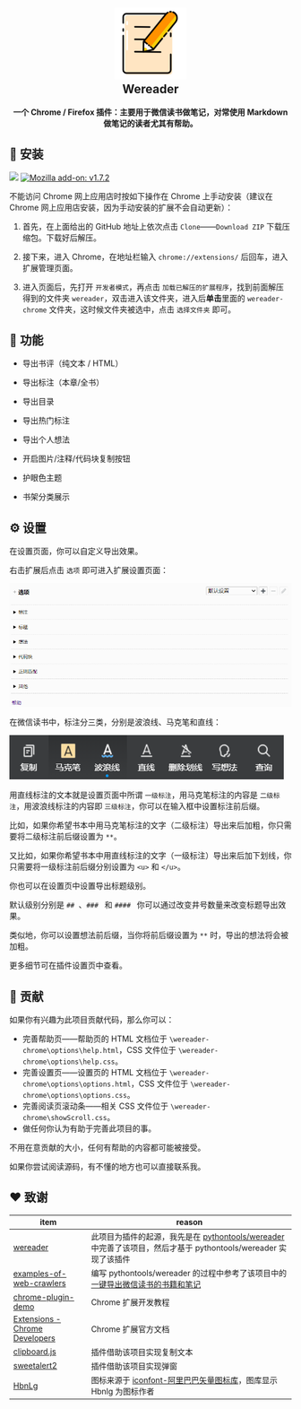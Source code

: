 <h2 align="center"><img src="res/README/icon128.png" height="128"><br>Wereader</h2>

<p align="center"><strong>一个 Chrome / Firefox 插件：主要用于微信读书做笔记，对常使用 Markdown 做笔记的读者尤其有帮助。</strong></p>

## 💾 安装

[![](https://img.shields.io/badge/Chrome%20web%20store-v2.6.6-brightgreen)](https://chrome.google.com/webstore/detail/%E5%BE%AE%E4%BF%A1%E8%AF%BB%E4%B9%A6%E7%AC%94%E8%AE%B0%E5%8A%A9%E6%89%8B/cmlenojlebcodibpdhmklglnbaghpdcg?hl=zh-CN) [![Mozilla add\-on: v1\.7\.2](https://img.shields.io/badge/Mozilla%20add--on-v1.7.2-brightgreen)](https://addons.mozilla.org/zh-CN/firefox/addon/%E5%BE%AE%E4%BF%A1%E8%AF%BB%E4%B9%A6%E7%AC%94%E8%AE%B0%E5%8A%A9%E6%89%8B/)

不能访问 Chrome 网上应用店时按如下操作在 Chrome 上手动安装（建议在 Chrome 网上应用店安装，因为手动安装的扩展不会自动更新）：

1. 首先，在上面给出的 GitHub 地址上依次点击 `Clone`——`Download ZIP` 下载压缩包。下载好后解压。

2. 接下来，进入 Chrome，在地址栏输入 `chrome://extensions/` 后回车，进入扩展管理页面。

3. 进入页面后，先打开 `开发者模式`，再点击 `加载已解压的扩展程序`，找到前面解压得到的文件夹 `wereader`，双击进入该文件夹，进入后**单击**里面的 `wereader-chrome` 文件夹，这时候文件夹被选中，点击 `选择文件夹` 即可。

## 🚚 功能

- 导出书评（纯文本 / HTML）

- 导出标注（本章/全书）

- 导出目录

- 导出热门标注

- 导出个人想法

- 开启图片/注释/代码块复制按钮

- 护眼色主题

- 书架分类展示

## ⚙️ 设置

在设置页面，你可以自定义导出效果。

右击扩展后点击 `选项` 即可进入扩展设置页面：

![img](res/README/options.png)

在微信读书中，标注分三类，分别是波浪线、马克笔和直线：

![mark](res/README/mark.png)

用直线标注的文本就是设置页面中所谓 `一级标注`，用马克笔标注的内容是 `二级标注`，用波浪线标注的内容即 `三级标注`，你可以在输入框中设置标注前后缀。

比如，如果你希望书本中用马克笔标注的文字（二级标注）导出来后加粗，你只需要将二级标注前后缀设置为 `**`。

又比如，如果你希望书本中用直线标注的文字（一级标注）导出来后加下划线，你只需要将一级标注前后缀分别设置为 `<u>` 和 `</u>`。

你也可以在设置页中设置导出标题级别。

默认级别分别是 `## `、`### ` 和 `#### ` 你可以通过改变井号数量来改变标题导出效果。

类似地，你可以设置想法前后缀，当你将前后缀设置为 `**` 时，导出的想法将会被加粗。

更多细节可在插件设置页中查看。

## 👋 贡献

如果你有兴趣为此项目贡献代码，那么你可以：

- 完善帮助页——帮助页的 HTML 文档位于 `\wereader-chrome\options\help.html`，CSS 文件位于 `\wereader-chrome\options\help.css`。
- 完善设置页——设置页的 HTML 文档位于 `\wereader-chrome\options\options.html`，CSS 文件位于 `\wereader-chrome\options\options.css`。
- 完善阅读页滚动条——相关 CSS 文件位于 `\wereader-chrome\showScroll.css`。
- 做任何你认为有助于完善此项目的事。

不用在意贡献的大小，任何有帮助的内容都可能被接受。

如果你尝试阅读源码，有不懂的地方也可以直接联系我。

## ❤️ 致谢

| item                                                        | reason                                                       |
| ------------------------------------------------------------ | ------------------------------------------------------------ |
| [wereader](https://github.com/arry-lee/wereader)             | 此项目为插件的起源，我先是在 [pythontools/wereader](https://github.com/liuhao326/pythontools/tree/master/wereader) 中完善了该项目，然后才基于 pythontools/wereader 实现了该插件 |
| [examples-of-web-crawlers](https://github.com/shengqiangzhang/examples-of-web-crawlers) | 编写 pythontools/wereader 的过程中参考了该项目中的[一键导出微信读书的书籍和笔记](https://github.com/shengqiangzhang/examples-of-web-crawlers/tree/master/12.%E4%B8%80%E9%94%AE%E5%AF%BC%E5%87%BA%E5%BE%AE%E4%BF%A1%E8%AF%BB%E4%B9%A6%E7%9A%84%E4%B9%A6%E7%B1%8D%E5%92%8C%E7%AC%94%E8%AE%B0) |
| [chrome-plugin-demo](https://github.com/sxei/chrome-plugin-demo) | Chrome 扩展开发教程     |
| [Extensions - Chrome Developers](https://developer.chrome.com/docs/extensions/) | Chrome 扩展官方文档 |
| [clipboard.js](https://github.com/zenorocha/clipboard.js)    | 插件借助该项目实现复制文本                                   |
| [sweetalert2](https://github.com/sweetalert2/sweetalert2)    | 插件借助该项目实现弹窗                                       |
| [HbnLg](https://www.iconfont.cn/user/detail?spm=a313x.7781069.1998910419.dcc7d6115&userViewType=collections&uid=4451423) | 图标来源于 [iconfont\-阿里巴巴矢量图标库](https://www.iconfont.cn/collections/index?spm=a313x.7781069.1998910419.3)，图库显示 Hbnlg 为图标作者 |


